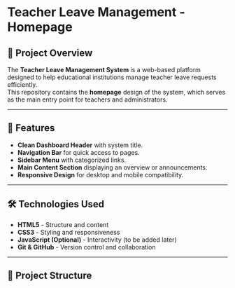 # Teacher Leave Management - Homepage

## 📌 Project Overview
The **Teacher Leave Management System** is a web-based platform designed to help educational institutions manage teacher leave requests efficiently.  
This repository contains the **homepage** design of the system, which serves as the main entry point for teachers and administrators.

---

## 🎯 Features
- **Clean Dashboard Header** with system title.
- **Navigation Bar** for quick access to pages.
- **Sidebar Menu** with categorized links.
- **Main Content Section** displaying an overview or announcements.
- **Responsive Design** for desktop and mobile compatibility.

---

## 🛠️ Technologies Used
- **HTML5** - Structure and content
- **CSS3** - Styling and responsiveness
- **JavaScript (Optional)** - Interactivity (to be added later)
- **Git & GitHub** - Version control and collaboration

---

## 📂 Project Structure
